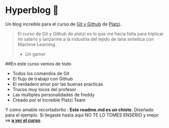 # Hyperblog 💚
Un blog increible para el curso de [Git y Github](https://platzi.com/cursos/git-github/ "Git y Github") de [Platzi](https://platzi.com/ "Platzi").

>El curso de Git y Github de platzi es lo que me hacia falta para triplicar mi salario y lanzarme a la industria del tejido de lana sintetica con Machine Learning.
> - Un gamer

##En este curso vemos de todo
* Todos los comandos de Git
* El flujo de trabajo con Github
* El verdadero amor por las buenas practicas
* Trucos muy locos del profesor
* Las multiples personalidades de freddy
* Creado por el Increible Platzi Team

Y como amable recortadortio : **Este readme.md es un chiste**. Diseñado para el ejemplo. Si llegaste hasta aqui NO TE LO TOMES ENSERIO y mejor ve [**a ver el curso**](https://platzi.com/cursos/git-github/ "a ver el curso").
